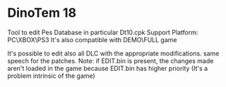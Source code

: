 # DinoTem 18

Tool to edit Pes Database in particular Dt10.cpk
Support Platform: PC\XBOX\PS3
It's also compatible with DEMO\FULL game

It's possible to edit also all DLC with the appropriate modifications. same speech for the patches.
Note: if EDIT.bin is present, the changes made aren't loaded in the game because EDIT.bin has higher priority (It's a problem intrinsic of the game)